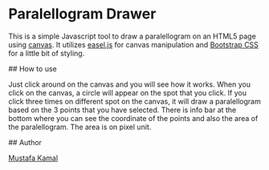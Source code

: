 # Paralellogram Drawer
<p>
  This is a simple Javascript tool to draw
  a paralellogram on an HTML5 page using <a href="https://developer.mozilla.org/en-US/docs/Web/API/Canvas_API">canvas</a>.
  It utilizes <a href="http://www.createjs.com/easeljs">easel.js</a> for canvas manipulation and
  <a href="http://getbootstrap.com/">Bootstrap CSS</a> for a little bit of styling.
</p>
## How to use
<p>
  Just click around on the canvas and you will see how it works.
  When you click on the canvas, a circle will appear on the spot that you click.
  If you click three times on different spot on the canvas,
  it will draw a paralellogram based on the 3 points that you have selected.
  There is info bar at the bottom where you can see the coordinate of the points and also the area of the paralellogram.
  The area is on pixel unit.
</p>
## Author
<p><a href="http://kamalabs.com">Mustafa Kamal</a></p>
